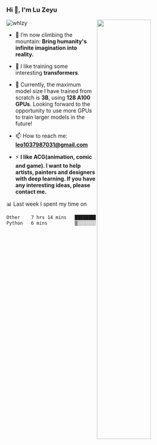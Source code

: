 ### Hi 👋, I'm Lu Zeyu

<img src="https://komarev.com/ghpvc/?username=whlzy&label=Profile%20views&color=0e75b6&style=flat" alt="whlzy" />
<img align="right" width="53%" src="https://github-readme-stats.vercel.app/api?username=whlzy&show_icons=true">

- 🔭 I’m now climbing the mountain: **Bring humanity's infinite imagination into reality.**

- 🌄 I like training some interesting **transformers**.

- 🌠 Currently, the maximum model size I have trained from scratch is **3B**, using **128 A100 GPUs**. Looking forward to the opportunity to use more GPUs to train larger models in the future!

- 📫 How to reach me: **leo1037987031@gmail.com**

- ⚡ **I like ACG(animation, comic and game). I want to help artists, painters and designers with deep learning. If you have any interesting ideas, please contact me.**

📊 Last week I spent my time on

<!--START_SECTION:waka-->

```txt
Other    7 hrs 14 mins   ████████████████████████▓   98.59 %
Python   6 mins          ▒░░░░░░░░░░░░░░░░░░░░░░░░   01.41 %
```

<!--END_SECTION:waka-->


